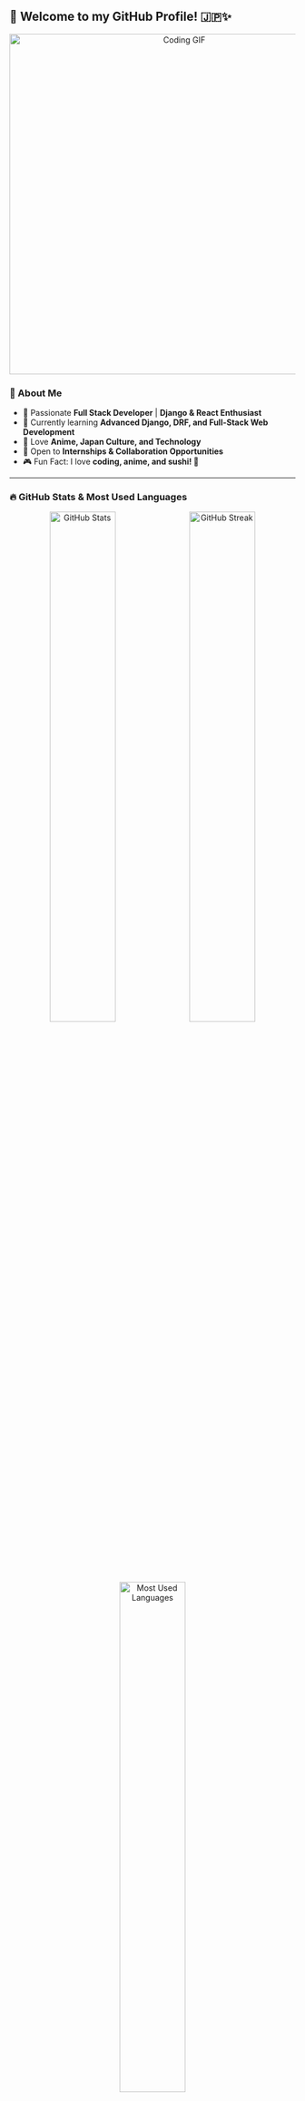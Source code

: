 ## 👋 Welcome to my GitHub Profile! 🇯🇵✨

<p align="center">
  <img src="https://media.giphy.com/media/v1.Y2lkPTc5MGI3NjExMjM4cTNpZXFvNmU4c3E0Y3p0NXFvazd4bHR6dGJpYnRza3ptNjJ4biZlcD12MV9naWZzX3NlYXJjaCZjdD1n/qgQUggAC3Pfv687qPC/giphy.gif" width="600" alt="Coding GIF">
</p>

### 🚀 About Me
- 🎯 Passionate **Full Stack Developer** | **Django & React Enthusiast**
- 🌱 Currently learning **Advanced Django, DRF, and Full-Stack Web Development**
- 🎨 Love **Anime, Japan Culture, and Technology**
- 🎯 Open to **Internships & Collaboration Opportunities**
- 🎮 Fun Fact: I love **coding, anime, and sushi! 🍣**

---

### 🔥 GitHub Stats & Most Used Languages

<p align="center">
  <img src="https://github-readme-stats.vercel.app/api?username=zyunusov-zy&show_icons=true&theme=tokyonight" alt="GitHub Stats" width="48%" />
  <img src="https://github-readme-streak-stats.herokuapp.com/?user=zyunusov-zy&theme=tokyonight" alt="GitHub Streak" width="48%" />
</p>

<p align="center">
  <img src="https://github-readme-stats.vercel.app/api/top-langs/?username=zyunusov-zy&layout=compact&theme=tokyonight&langs_count=10" alt="Most Used Languages" width="48%" />
</p>

---

### 🛠️ Tech Stack
<p align="center">
  <img src="https://img.shields.io/badge/-Python-3776AB?style=for-the-badge&logo=python&logoColor=white" alt="Python" />
  <img src="https://img.shields.io/badge/-Django-092E20?style=for-the-badge&logo=django&logoColor=white" alt="Django" />
  <img src="https://img.shields.io/badge/-React-61DAFB?style=for-the-badge&logo=react&logoColor=black" alt="React" />
  <img src="https://img.shields.io/badge/-TailwindCSS-38B2AC?style=for-the-badge&logo=tailwind-css&logoColor=white" alt="TailwindCSS" />
  <img src="https://img.shields.io/badge/-MongoDB-4DB33D?style=for-the-badge&logo=mongodb&logoColor=white" alt="MongoDB" />
  <img src="https://img.shields.io/badge/-PostgreSQL-336791?style=for-the-badge&logo=postgresql&logoColor=white" alt="PostgreSQL" />
</p>

---

### Coding Vibes
<p align="center">
  <img src="https://media.giphy.com/media/v1.Y2lkPTc5MGI3NjExdTJnMzhwZzZsdmlpbndqMnlpZW85NWhmdTVlajd0MTcyZm9uYmZ0NSZlcD12MV9naWZzX3NlYXJjaCZjdD1n/aNqEFrYVnsS52/giphy.gif" width="400" alt="Anime Coding GIF">
  <img src="https://media.giphy.com/media/v1.Y2lkPTc5MGI3NjExM2s4bWJubHVibm93ZndmOGxubGJhbHRkcjhwaG4wZnVpNjk1bzdydCZlcD12MV9naWZzX3NlYXJjaCZjdD1n/xT9IgzoKnwFNmISR8I/giphy.gif" width="400" alt="Anime Keyboard GIF">
</p>

---

### 🌟 Connect With Me
<p align="center">
  <a href="https://github.com/zyunusov-zy"><img src="https://img.shields.io/badge/GitHub-181717?style=for-the-badge&logo=github&logoColor=white" alt="GitHub" /></a>
  <a href="https://linkedin.com/in/yourprofile"><img src="https://img.shields.io/badge/LinkedIn-0077B5?style=for-the-badge&logo=linkedin&logoColor=white" alt="LinkedIn" /></a>
  <a href="mailto:youremail@example.com"><img src="https://img.shields.io/badge/Email-red?style=for-the-badge&logo=gmail&logoColor=white" alt="Email" /></a>
</p>

---

⭐️ From [@zyunusov-zy](https://github.com/zyunusov-zy)
